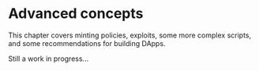 # Advanced concepts

This chapter covers minting policies, exploits, some more complex scripts, and some recommendations for building DApps.

Still a work in progress...